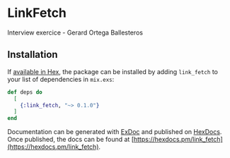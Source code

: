 # LinkFetch

Interview exercice - Gerard Ortega Ballesteros

## Installation

If [available in Hex](https://hex.pm/docs/publish), the package can be installed
by adding `link_fetch` to your list of dependencies in `mix.exs`:

```elixir
def deps do
  [
    {:link_fetch, "~> 0.1.0"}
  ]
end
```

Documentation can be generated with [ExDoc](https://github.com/elixir-lang/ex_doc)
and published on [HexDocs](https://hexdocs.pm). Once published, the docs can
be found at [https://hexdocs.pm/link_fetch](https://hexdocs.pm/link_fetch).

